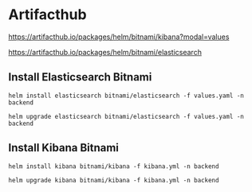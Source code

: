 # Artifacthub
https://artifacthub.io/packages/helm/bitnami/kibana?modal=values

https://artifacthub.io/packages/helm/bitnami/elasticsearch


## Install Elasticsearch Bitnami
```
helm install elasticsearch bitnami/elasticsearch -f values.yaml -n backend 

helm upgrade elasticsearch bitnami/elasticsearch -f values.yaml -n backend 
```



## Install Kibana Bitnami

```
helm install kibana bitnami/kibana -f kibana.yml -n backend

helm upgrade kibana bitnami/kibana -f kibana.yml -n backend

```
